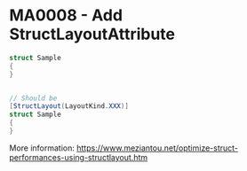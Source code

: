 # MA0008 - Add StructLayoutAttribute

````csharp
struct Sample
{
}


// Should be
[StructLayout(LayoutKind.XXX)]
struct Sample
{
}
````

More information: <https://www.meziantou.net/optimize-struct-performances-using-structlayout.htm>
